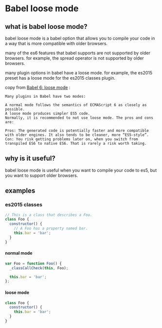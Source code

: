 # Babel loose mode

## what is babel loose mode?

babel loose mode is a babel option that allows you to compile your code in a way that is more compatible with older browsers.

many of the es6 features that babel supports are not supported by older browsers. for example, the spread operator is not supported by older browsers.

many plugin options in babel have a loose mode. for example, the es2015 preset has a loose mode for the es2015 classes plugin.

copy from [Babel 6: loose mode](https://2ality.com/2015/12/babel6-loose-mode.html) :

```
Many plugins in Babel have two modes:

A normal mode follows the semantics of ECMAScript 6 as closely as possible.
A loose mode produces simpler ES5 code.
Normally, it is recommended to not use loose mode. The pros and cons are:

Pros: The generated code is potentially faster and more compatible with older engines. It also tends to be cleaner, more “ES5-style”.
Con: You risk getting problems later on, when you switch from transpiled ES6 to native ES6. That is rarely a risk worth taking.
```

## why is it useful?

babel loose mode is useful when you want to compile your code to es5, but you want to support older browsers.

## examples

### es2015 classes

```js
// This is a class that describes a Foo.
class Foo {
  constructor() {
    // A Foo has a property named bar.
    this.bar = 'bar';
  }
}
```

#### normal mode

```js
var Foo = function Foo() {
  _classCallCheck(this, Foo);

  this.bar = 'bar';
};
```

#### loose mode
```js
class Foo {
  constructor() {
    this.bar = 'bar';
  }
}
```

